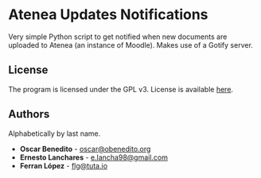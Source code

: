 # Atenea Updates Notifications

Very simple Python script to get notified when new documents are uploaded to Atenea (an instance of Moodle). Makes use of a Gotify server.

## License

The program is licensed under the GPL v3. License is available [here](https://gitlab.com/oscarbenedito/aun/blob/master/COPYING).

## Authors

Alphabetically by last name.

 - **Oscar Benedito** - oscar@obenedito.org
 - **Ernesto Lanchares** - e.lancha98@gmail.com
 - **Ferran López** - flg@tuta.io
